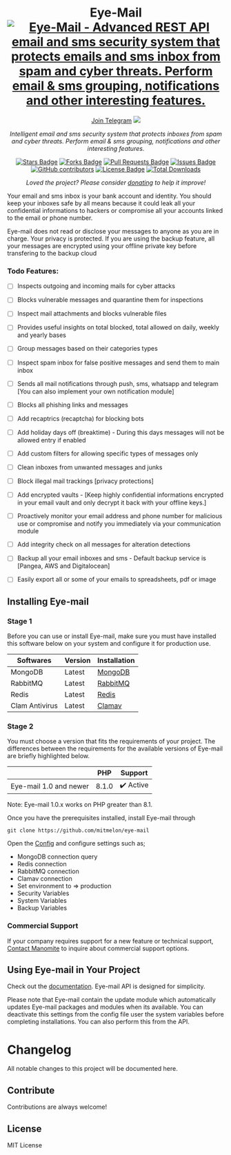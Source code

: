 <h1 align="center">Eye-Mail
<a href="#" target="_blank"><img src="https://github.com/mitmelon/eye-mail/assets/55149512/c4f67659-a5c6-441e-b7d6-59b6bd47a404" alt="Eye-Mail - Advanced REST API email and sms security system that protects emails and sms inbox from spam and cyber threats. Perform email &amp; sms grouping, notifications and other interesting features."></a></h1>
<div align="center">
<a href="https://t.me/+7jfbiGKhn55iODlk">Join Telegram</a>
<a href="https://twitter.com/manomitehq" ><img src="https://img.shields.io/twitter/follow/manomitehq.svg?style=social" /> </a>
<br>

<i>Intelligent email and sms security system that protects inboxes from spam and cyber threats. Perform email &amp; sms grouping, notifications and other interesting features.</i>

<a href="https://github.com/mitmelon/eye-mail/stargazers"><img src="https://img.shields.io/github/stars/mitmelon/eye-mail" alt="Stars Badge"/></a>
<a href="https://github.com/mitmelon/eye-mail/network/members"><img src="https://img.shields.io/github/forks/mitmelon/eye-mail" alt="Forks Badge"/></a>
<a href="https://github.com/mitmelon/eye-mail/pulls"><img src="https://img.shields.io/github/issues-pr/mitmelon/eye-mail" alt="Pull Requests Badge"/></a>
<a href="https://github.com/mitmelon/eye-mail/issues"><img src="https://img.shields.io/github/issues/mitmelon/eye-mail" alt="Issues Badge"/></a>
<a href="https://github.com/mitmelon/eye-mail/graphs/contributors"><img alt="GitHub contributors" src="https://img.shields.io/github/contributors/mitmelon/eye-mail?color=2b9348"></a>
<a href="https://github.com/mitmelon/eye-mail/blob/master/LICENSE"><img src="https://img.shields.io/github/license/mitmelon/eye-mail?color=2b9348" alt="License Badge"/></a> [![Total Downloads](http://poser.pugx.org/mitmelon/eye-mail/downloads)](https://packagist.org/packages/mitmelon/eye-mail)

<i>Loved the project? Please consider [donating](https://paypal.me/mitmelon) to help it improve!</i>

</div>

<p>Your email and sms inbox is your bank account and identity. You should keep your inboxes safe by all means because it could leak all your confidential informations to hackers or compromise all your accounts linked to the email or phone number.</p>

<p>Eye-mail does not read or disclose your messages to anyone as you are in charge. Your privacy is protected. If you are using the backup feature, all your messages are encrypted using your offline private key before transfering to the backup cloud </p>

### Todo Features:

  - [ ] Inspects outgoing and incoming mails for cyber attacks
  - [ ] Blocks vulnerable messages and quarantine them for inspections
  - [ ] Inspect mail attachments and blocks vulnerable files
  - [ ] Provides useful insights on total blocked, total allowed on daily, weekly and yearly bases
  - [ ] Group messages based on their categories types
  - [ ] Inspect spam inbox for false positive messages and send them to main inbox
  - [ ] Sends all mail notifications through push, sms, whatsapp and telegram [You can also implement your own notification module]
  - [ ] Blocks all phishing links and messages
  - [ ] Add recaptrics (recaptcha) for blocking bots
  - [ ] Add holiday days off (breaktime) - During this days messages will not be allowed entry if enabled
  - [ ] Add custom filters for allowing specific types of messages only
  - [ ] Clean inboxes from unwanted messages and junks
  - [ ] Block illegal mail trackings [privacy protections]
  - [ ] Add encrypted vaults - [Keep highly confidential informations encrypted in your email vault and only decrypt it back with your offline keys.]
  - [ ] Proactively monitor your email address and phone number for malicious use or compromise and notify you immediately via your communication module
  - [ ] Add integrity check on all messages for alteration detections
  - [ ] Backup all your email inboxes and sms - Default backup service is [Pangea, AWS and Digitalocean]
  - [ ] Easily export all or some of your emails to spreadsheets, pdf or image


## Installing Eye-mail

<h3>Stage 1</h3>

Before you can use or install Eye-mail, make sure you must have installed this software below on your system and configure it for production use.

|    Softwares                                                 | Version | Installation                                              |
|--------------------------------------------------------------|---------|---------------------------------------------------------- |
| MongoDB                                                      | Latest  | [MongoDB ](https://www.mongodb.com/try/download/community)|
| RabbitMQ                                                     | Latest  | [RabbitMQ ](https://www.rabbitmq.com/download.html)       |
| Redis                                                        | Latest  | [Redis ](https://redis.io/download/)                      |
| Clam Antivirus                                               | Latest  | [Clamav ](https://www.clamav.net/downloads)               |


<h3>Stage 2</h3>

You must choose a version that fits the requirements of your project. The differences between the requirements for the available versions of Eye-mail are briefly highlighted below.

|                                                              | PHP     | Support                  |
|--------------------------------------------------------------|---------|--------------------------|
| Eye-mail 1.0 and newer                                       | 8.1.0   | :heavy_check_mark: Active|

Note: Eye-mail 1.0.x works on PHP greater than 8.1.

Once you have the prerequisites installed, install Eye-mail through

    git clone https://github.com/mitmelon/eye-mail

Open the [Config](settings/config.env) and configure settings such as;

- MongoDB connection query
- Redis connection
- RabbitMQ connection
- Clamav connection
- Set environment to => production
- Security Variables
- System Variables
- Backup Variables

### Commercial Support

If your company requires support for a new feature or technical support, [Contact Manomite](https://manomite.net/contact) to inquire about commercial support options.

## Using Eye-mail in Your Project

Check out the [documentation](https://eyemail.manomite.net/docs). Eye-mail API is designed for simplicity.

Please note that Eye-mail contain the update module which automatically updates Eye-mail packages and modules when its available. You can deactivate this settings from the config file user the system variables before completing installations. You can also perform this from the API.

# Changelog

All notable changes to this project will be documented here.

## Contribute

Contributions are always welcome!

## License

MIT License
